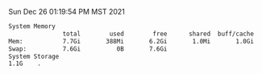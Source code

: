 Sun Dec 26 01:19:54 PM MST 2021
```bash
System Memory
               total        used        free      shared  buff/cache   available
Mem:           7.7Gi       388Mi       6.2Gi       1.0Mi       1.0Gi       7.0Gi
Swap:          7.6Gi          0B       7.6Gi
System Storage
1.1G	.
```
```bash
